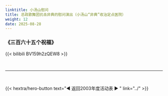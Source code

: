 ```yaml
---
linktitle: 小汤山慰问
title: 总政歌舞团抗击非典的慰问演出（小汤山“非典”收治定点医院）
weight: 12
date: 2025-08-28
---
```


### 《三百六十五个祝福》


{{< bilibili BV159h2zQEW8 >}}

<br>
<hr>
<br>

{{< hextra/hero-button text="◀ 返回2003年度活动表 ▶ " link="../" >}}